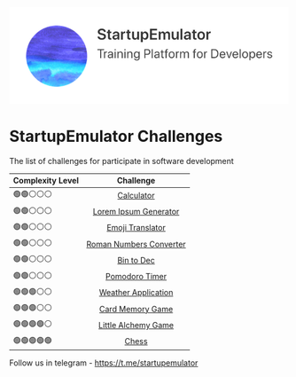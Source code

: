 <p align="center">
 <img src="se-logo-1.png"/>
</p>

# StartupEmulator Challenges

The list of challenges for participate in software development


| Complexity Level | Challenge     | 
| ---------------- |:-------------:|
| 🟢🟢⚪️⚪️⚪️      | [Calculator](/calculator)    |
| 🟢🟢⚪️⚪️⚪️      | [Lorem Ipsum Generator](/LoremIpsumGenerator)    |
| 🟢🟢⚪️⚪️⚪️      | [Emoji Translator](/Emoji%20Translator)    | 
| 🟢🟢⚪️⚪️⚪️      | [Roman Numbers Converter](/Roman%20Numbers%20Converter)     | 
| 🟢🟢⚪️⚪️⚪️      | [Bin to Dec](/Bin2Dec)    |
| 🟢🟢⚪️⚪️⚪️      | [Pomodoro Timer](/PomodoroTimer)    |
| 🟢🟢🟢⚪️⚪️      | [Weather Application](/weather)     | 
| 🟢🟢🟢⚪️⚪️      | [Card Memory Game](/Card%20Memory%20Game)     | 
| 🟢🟢🟢🟢⚪️      | [Little Alchemy Game](/littlealchemy)    |
| 🟢🟢🟢🟢🟢      | [Chess](/Chess) |

Follow us in telegram - https://t.me/startupemulator
